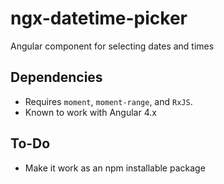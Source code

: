 # ngx-datetime-picker
Angular component for selecting dates and times

## Dependencies
- Requires `moment`, `moment-range`, and `RxJS`.
- Known to work with Angular 4.x

## To-Do
- Make it work as an npm installable package
